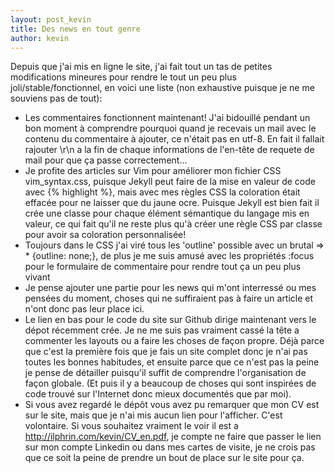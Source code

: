 ```yaml
---
layout: post_kevin
title: Des news en tout genre
author: kevin
---
```


Depuis que j'ai mis en ligne le site, j'ai fait tout un tas de petites modifications mineures pour rendre le tout un peu plus joli/stable/fonctionnel, en voici une liste (non exhaustive puisque je ne me souviens pas de tout):

* Les commentaires fonctionnent maintenant! J'ai bidouillé pendant un bon moment à comprendre pourquoi quand je recevais un mail avec le contenu du commentaire à ajouter, ce n'était pas en utf-8. En fait il fallait rajouter \\r\\n a la fin de chaque informations de l'en-tête de requete de mail pour que ça passe correctement...
* Je profite des articles sur Vim pour améliorer mon fichier CSS vim_syntax.css, puisque Jekyll peut faire de la mise en valeur de code avec \{\% highlight %\}, mais avec mes règles CSS la coloration était effacée pour ne laisser que du jaune ocre. Puisque Jekyll est bien fait il crée une classe pour chaque élément sémantique du langage mis en valeur, ce qui fait qu'il ne reste plus qu'à créer une règle CSS par classe pour avoir sa coloration personnalisée!
* Toujours dans le CSS j'ai viré tous les 'outline' possible avec un brutal =>  * {outline: none;}, de plus je me suis amusé avec les propriétés :focus pour le formulaire de commentaire pour rendre tout ça un peu plus vivant
* Je pense ajouter une partie pour les news qui m'ont interressé ou mes pensées du moment, choses qui ne suffiraient pas à faire un article et n'ont donc pas leur place ici.
* Le lien en bas pour le code du site sur Github dirige maintenant vers le dépot récemment crée. Je ne me suis pas vraiment cassé la tête a commenter les layouts ou a faire les choses de façon propre. Déjà parce que c'est la première fois que je fais un site complet donc je n'ai pas toutes les bonnes habitudes, et ensuite parce que ce n'est pas la peine je pense de détailler puisqu'il suffit de comprendre l'organisation de façon globale. (Et puis il y a beaucoup de choses qui sont inspirées de code trouvé sur l'Internet donc mieux documentés que par moi).
* Si vous avez regardé le dépôt vous avez pu remarquer que mon CV est sur le site, mais que je n'ai mis aucun lien pour l'afficher. C'est volontaire. Si vous souhaitez vraiment le voir il est a http://ilphrin.com/kevin/CV_en.pdf, je compte ne faire que passer le lien sur mon compte Linkedin ou dans mes cartes de visite, je ne crois pas que ce soit la peine de prendre un bout de place sur le site pour ça.
